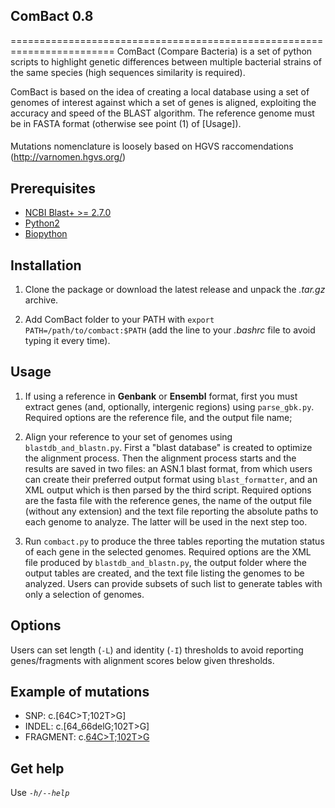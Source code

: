 ## ComBact 0.8
========================================================================
ComBact (Compare Bacteria) is a set of python scripts to highlight genetic
differences between multiple bacterial strains of the same species (high
sequences similarity is required).

ComBact is based on the idea of creating a local database using a set of
genomes of interest against which a set of genes is aligned, exploiting the
accuracy and speed of the BLAST algorithm.  The reference genome must be in
FASTA format (otherwise see point (1) of [Usage]).

####
Mutations nomenclature is loosely based on HGVS raccomendations
(http://varnomen.hgvs.org/)

## Prerequisites
* [NCBI Blast+ >= 2.7.0](http://blast.ncbi.nlm.nih.gov/Blast.cgi?PAGE_TYPE=BlastDocs&DOC_TYPE=Download)
* [Python2](https://www.python.org/downloads)
* [Biopython](https://pypi.python.org/pypi/biopython)

## Installation
1. Clone the package or download the latest release and unpack the *.tar.gz*
archive.

2. Add ComBact folder to your PATH with `export PATH=/path/to/combact:$PATH`
(add the line to your *.bashrc* file to avoid typing it every time).

## Usage
1. If using a reference in **Genbank** or **Ensembl** format, first you must
extract genes (and, optionally, intergenic regions) using `parse_gbk.py`.
Required options are the reference file, and the output file name;

2. Align your reference to your set of genomes using `blastdb_and_blastn.py`.
First a "blast database" is created to optimize the alignment process. Then the
alignment process starts and the results are saved in two files: an ASN.1 blast
format, from which users can create their preferred output format using
`blast_formatter`, and an XML output which is then parsed by the third script.
Required options are the fasta file with the reference genes, the name of the
output file (without any extension) and the text file reporting the absolute
paths to each genome to analyze. The latter will be used in the next step too.

3. Run `combact.py` to produce the three tables reporting the mutation status
of each gene in the selected genomes.  Required options are the XML file
produced by `blastdb_and_blastn.py`, the output folder where the output tables
are created, and the text file listing the genomes to be analyzed.
Users can provide subsets of such list to generate tables with only a selection
of genomes.

## Options
Users can set length (`-L`) and identity (`-I`) thresholds to
avoid reporting genes/fragments with alignment scores below given thresholds.

## Example of mutations
- SNP: c.[64C>T;102T>G]
- INDEL: c.[64_66delG;102T>G]
- FRAGMENT: c.[64C>T;102T>G](25:104)

## Get help
Use *`-h/--help`*
